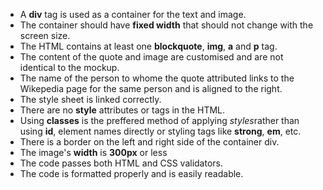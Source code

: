 - A **div** tag is used as a container for the text and image.
- The container should have **fixed width** that should not change with the screen size.
- The HTML contains at least one **blockquote**, **img**, **a** and **p** tag.
- The content of the quote and image are customised and are not identical to the mockup.
- The name of the person to whome the quote attributed links to the Wikepedia page for the same person and is aligned to the right.
- The style sheet is linked correctly.
- There are no **style** attributes or tags in the HTML.
- Using **classes** is the preffered method of applying *styles*rather than using **id**, element names directly or styling tags like **strong**, **em**, etc.
- There is a border on the left and right side of the container div.
- The image's **width** is **300px** or less
- The code passes both HTML and CSS validators.
- The code is formatted properly and is easily readable.

